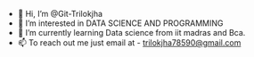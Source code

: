 - 👋 Hi, I’m @Git-Trilokjha
- 👀 I’m interested in DATA SCIENCE AND PROGRAMMING
- 🌱 I’m currently learning Data science from iit madras and Bca.
- 📫 To reach out me just email at - trilokjha78590@gmail.com

<!---
Git-Trilokjha/Git-Trilokjha is a ✨ special ✨ repository because its `README.md` (this file) appears on your GitHub profile.
You can click the Preview link to take a look at your changes.
--->
